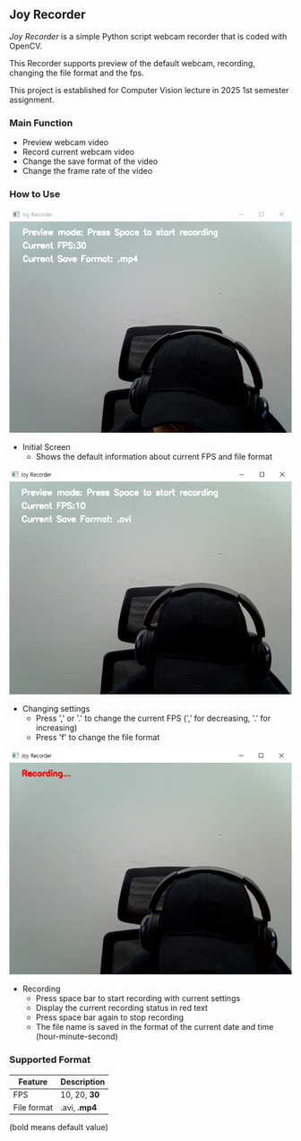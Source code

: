 ## Joy Recorder

_Joy Recorder_ is a simple Python script webcam recorder that is coded with OpenCV.

This Recorder supports preview of the default webcam, recording, changing the file format and the fps.

This project is established for Computer Vision lecture in 2025 1st semester assignment.

### Main Function
- Preview webcam video
- Record current webcam video
- Change the save format of the video
- Change the frame rate of the video

### How to Use
<img src="https://raw.githubusercontent.com/fallingflow/JoyRecorder/refs/heads/main/screenshots/preview.PNG">

- Initial Screen
    - Shows the default information about current FPS and file format

<img src="https://raw.githubusercontent.com/fallingflow/JoyRecorder/refs/heads/main/screenshots/setting.PNG">

- Changing settings
    - Press ',' or '.' to change the current FPS (',' for decreasing, '.' for increasing)
    - Press 'f' to change the file format

<img src="https://raw.githubusercontent.com/fallingflow/JoyRecorder/refs/heads/main/screenshots/recording.PNG">

- Recording
    - Press space bar to start recording with current settings
    - Display the current recording status in red text
    - Press space bar again to stop recording
    - The file name is saved in the format of the current date and time (hour-minute-second)

### Supported Format
| Feature     | Description    |
|-------------|----------------|
| FPS         | 10, 20, **30** |
| File format | .avi, **.mp4** |

(bold means default value)
